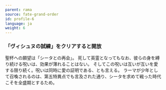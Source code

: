 ```yaml
---
parent: rama
source: fate-grand-order
id: profile-6
language: ja
weight: 6
---
```


### 「ヴィシュヌの試練」をクリアすると開放

聖杯への願望は「シータとの再会」。
死して英霊となってもなお、彼らの身を縛り続ける呪いは、効果が薄れることはない。
そしてこの呪いは互いが互いを愛する限り続く。呪いは同時に愛の証明である、とも言える。
ラーマが少年として召喚されるのは、第五特異点でも言及された通り、シータを求めて戦った時代こそを全盛期とするため。
